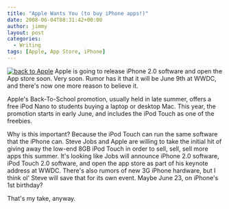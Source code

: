 ```yaml
---
title: "Apple Wants You (to buy iPhone apps!)"
date: 2008-06-04T08:31:42+00:00
author: jimmy
layout: post
categories:
  - Writing
tags: [Apple, App Store, iPhone]
---
```

[![back to Apple][1]][2] Apple is going to release iPhone 2.0 software and open the App store soon. Very soon. Rumor has it that it will be June 9th at WWDC, and there's now one more reason to believe it. 

Apple's Back-To-School promotion, usually held in late summer, offers a free iPod Nano to students buying a laptop or desktop Mac. This year, the promotion starts in early June, and includes the iPod Touch as one of the freebies. 

Why is this important? Because the iPod Touch can run the same software that the iPhone can. Steve Jobs and Apple are willing to take the initial hit of giving away the low-end 8GB iPod Touch in order to sell, sell, sell more apps this summer. It's looking like Jobs will announce iPhone 2.0 software, iPod Touch 2.0 software, and open the app store as part of his keynote address at WWDC. There's also rumors of new 3G iPhone hardware, but I think ol' Steve will save that for its own event. Maybe June 23, on iPhone's 1st birthday? 

That's my take, anyway. 

   [1]: http://images.apple.com/home/2008/images/promo_bts20080609.jpg
   [2]: http://www.apple.com/backtoschool/index.html?CID=WWW-NAUS-BTS20080530-OSA9M


